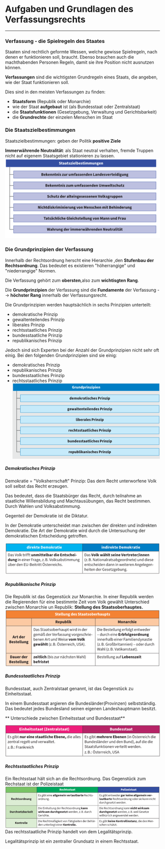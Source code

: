 # Aufgaben und Grundlagen des Verfassungsrechts
---
### Verfassung - die Spielregeln des Staates
Staaten sind rechtlich geformte Wessen, welche gewisse Spielregeln, nach denen er funktionieren soll, braucht. Ebenso brauchen auch die machthabenden Personen Regeln, damit sie ihre Position nicht ausnutzen können.

**Verfassungen** sind die wichtigsten Grundregeln eines Staats, die angeben, wie der Staat funktionieren soll.

Dies sind in den meisten Verfassungen zu finden:
- **Staatsform** (Republik oder Monarchie)
- wie der Staat **aufgebaut** ist (als Bundesstaat oder Zentralstaat)
- die **Staatsfunktionen** (Gesetzgebung, Verwaltung und Gerichtsbarkeit)
- die **Grundrechte** der einzelen Menschen im Staat

### Die Staatszielbestimmungen

Staatszielbestimmungen: geben der Politik **positive Ziele**

**Immerwährende Neutralität**: als Staat neutral verhalten, fremde Truppen nicht auf eigenem Staatsgebiet stationieren zu lassen.
![Staatszielbestimmung.png](Staatszielbestimmung.png)

### Die Grundprinzipien der Verfassung

Innerhalb der Rechtsordnung herscht eine Hierarchie ,den **Stufenbau der Rechtsordnung**. Das bedeutet es existieren "höherrangige" und "niederrangige" Normen.

Die Verfassung gehört zum **obersten**,also zum **wichtisgten Rang**.

Die **Grundprinzipien** der Verfassung sind die **Fundamente** der Verfassung --> **höchster Rang** innerhalb der Verfassungsrecht.

Die Grundprinzipien werden hauptsächlich in sechs Prinzipien unterteilt:
- demokratische Prinzip
- gewaltenteilendes Prinzip
- liberales Prinzip
- rechtsstaatliches Prinzip
- bundesstaatliche Prinzip
- republikanisches Prinzip

 Jedoch sind sich Experten bei der Anzahl der Grundprinzipien nicht sehr oft einig. Bei den folgenden Grundprinzipien sind sie einig:
 
 - demokratisches Prinzip
 - republikanisches Prinzip
 - bundesstaatliches Prinzip
 - rechtsstaatliches Prinzip
![Grundprinzipien.png](Grundprinzipien.png)

##### Demokratisches Prinzip
 Demokratie = "Volksherrschaft"
 Prinzip: Das dem Recht unterworfene Volk soll selbst das Recht erzeugen.
 
 Das bedeutet, dass die Staatsbürger das Recht, durch teilnahme an staatliche Willensbildung und Machtausübungen, das Recht bestimmen. Durch Wahlen und Volksabstimmung.
 
 Gegenteil der Demokratie ist die Diktatur.
 
 In der Demokratie unterscheidet man zwischen der direkten und indirekten Demokratie. Die Art der Demokratie wird durch die Untersuchung der demokratischen Entscheidung getroffen.
 
 ![Art-der-Demokratie.png](Art-der-Demokratie.png)
 
 ##### Republikanische Prinzip
 Die Republik ist das Gegenstück zur Monarchie. In einer Republik werden die Regierenden für eine bestimmte Zeit vom Volk gewählt
 Unterschied zwischen Monarchie un Republik:
 **Stellung des Staatsoberhauptes.**
 ![Staatsoberhaupt.png](Staatsoberhaupt.png)
 
 ##### Bundesstaatliches Prinzip
 Bundesstaat, auch Zentralstaat genannt, ist das Gegenstück zu Einheitsstaat.
 
 In einem Bundesstaat argieren die Bundesländer(Provinzen) selbstständig. Das bedeutet jedes Bundesland seinen eigenen Landeshauptmann besitzt.
 
 ** Unterschiede zwischen Einheitsstaat und Bundesstaat**
 
 ![Unterschied-Einheits-und-Bundesstaat.png](Unterschied-Einheits-und-Bundesstaat.png)
 
 ##### Rechtsstaatliches Prinzip
 
 Ein Rechtsstaat hält sich an die Rechtsordnung.
 Das Gegenstück zum Rechstaat ist der Polizeistaat
 ![Rechtstaat-Polizeistaat.png](Rechtstaat-Polizeistaat.png)
  Das rechtsstaatliche Prinzip handelt von dem Legalitätsprinzip.
  
  Legalitätsprinzip ist ein zentraller Grundsatz in einem Rechtsstaat.